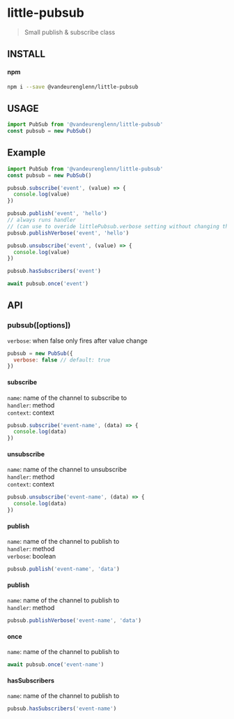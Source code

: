 # little-pubsub

> Small publish & subscribe class

## INSTALL

#### npm

```sh
npm i --save @vandeurenglenn/little-pubsub
```

## USAGE

```js
import PubSub from '@vandeurenglenn/little-pubsub'
const pubsub = new PubSub()
```

## Example

```js
import PubSub from '@vandeurenglenn/little-pubsub'
const pubsub = new PubSub()

pubsub.subscribe('event', (value) => {
  console.log(value)
})

pubsub.publish('event', 'hello')
// always runs handler
// (can use to overide littlePubsub.verbose setting without changing the behavior of the rest)
pubsub.publishVerbose('event', 'hello')

pubsub.unsubscribe('event', (value) => {
  console.log(value)
})

pubsub.hasSubscribers('event')

await pubsub.once('event')
```

## API

### pubsub([options])

`verbose`: when false only fires after value change<br>

```js
pubsub = new PubSub({
  verbose: false // default: true
})
```

#### subscribe

`name`: name of the channel to subscribe to<br>
`handler`: method<br>
`context`: context<br>

```js
pubsub.subscribe('event-name', (data) => {
  console.log(data)
})
```

#### unsubscribe

`name`: name of the channel to unsubscribe<br>
`handler`: method<br>
`context`: context<br>

```js
pubsub.unsubscribe('event-name', (data) => {
  console.log(data)
})
```

#### publish

`name`: name of the channel to publish to<br>
`handler`: method<br>
`verbose`: boolean<br>

```js
pubsub.publish('event-name', 'data')
```

#### publish

`name`: name of the channel to publish to<br>
`handler`: method<br>

```js
pubsub.publishVerbose('event-name', 'data')
```

#### once

`name`: name of the channel to publish to<br>

```js
await pubsub.once('event-name')
```

#### hasSubscribers

`name`: name of the channel to publish to<br>

```js
pubsub.hasSubscribers('event-name')
```
